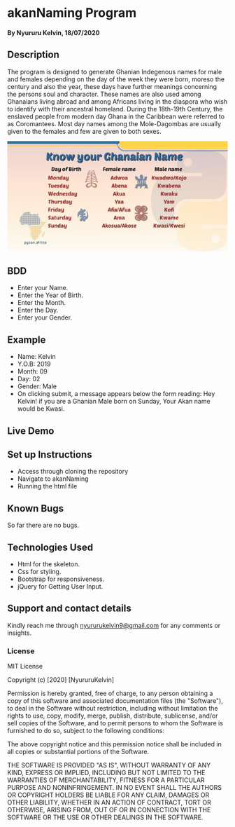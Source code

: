 # akanNaming Program
#### By Nyururu Kelvin, 18/07/2020

## Description
The program is designed to generate Ghanian Indegenous names for male and females depending on the day of the week they were born, moreso the century and also the year, these days have further meanings concerning the persons soul and character. These names are also used among Ghanaians living abroad and among Africans living in the diaspora who wish to identify with their ancestral homeland. During the 18th-19th Century, the enslaved people from modern day Ghana in the Caribbean were referred to as Coromantees. Most day names among the Mole-Dagombas are usually given to the females and few are given to both sexes.

![picture](images/EBgix3CXUAA3BG2.jpg)

## BDD
* Enter your Name.
* Enter the Year of Birth.
* Enter the Month.
* Enter the Day.
* Enter your Gender.
## Example
* Name: Kelvin
* Y.O.B: 2019
* Month: 09
* Day: 02
* Gender: Male
* On clicking submit, a message appears below the form reading: Hey Kelvin! if you are a Ghanian Male born on Sunday, Your Akan name would be Kwasi.
## Live Demo
## Set up Instructions
* Access through cloning the repository
* Navigate to akanNaming 
* Running the html file
## Known Bugs
So far there are no bugs.
## Technologies Used
* Html for the skeleton.
* Css for styling.
* Bootstrap for responsiveness.
* jQuery for Getting User Input.
## Support and contact details
Kindly reach me through nyururukelvin9@gmail.com for any comments or insights.
### License
MIT License

Copyright (c) [2020] [NyururuKelvin]

Permission is hereby granted, free of charge, to any person obtaining a copy
of this software and associated documentation files (the "Software"), to deal
in the Software without restriction, including without limitation the rights
to use, copy, modify, merge, publish, distribute, sublicense, and/or sell
copies of the Software, and to permit persons to whom the Software is
furnished to do so, subject to the following conditions:

The above copyright notice and this permission notice shall be included in all
copies or substantial portions of the Software.

THE SOFTWARE IS PROVIDED "AS IS", WITHOUT WARRANTY OF ANY KIND, EXPRESS OR
IMPLIED, INCLUDING BUT NOT LIMITED TO THE WARRANTIES OF MERCHANTABILITY,
FITNESS FOR A PARTICULAR PURPOSE AND NONINFRINGEMENT. IN NO EVENT SHALL THE
AUTHORS OR COPYRIGHT HOLDERS BE LIABLE FOR ANY CLAIM, DAMAGES OR OTHER
LIABILITY, WHETHER IN AN ACTION OF CONTRACT, TORT OR OTHERWISE, ARISING FROM,
OUT OF OR IN CONNECTION WITH THE SOFTWARE OR THE USE OR OTHER DEALINGS IN THE
SOFTWARE.
